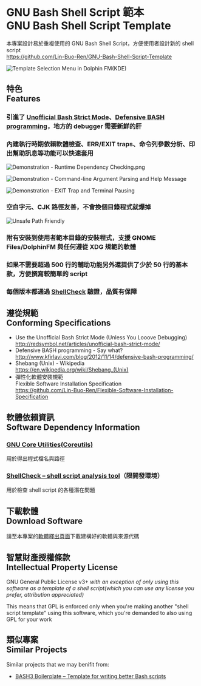 # GNU Bash Shell Script 範本<br>GNU Bash Shell Script Template
本專案設計易於重複使用的 GNU Bash Shell Script，方便使用者設計新的 shell script  
<https://github.com/Lin-Buo-Ren/GNU-Bash-Shell-Script-Template>

![Template Selection Menu in Dolphin FM(KDE)](Pictures/Template%20Selection%20Menu%20in%20Dolphin%20FM%28KDE%29.png)

## 特色<br>Features
### 引進了 [Unofficial Bash Strict Mode](http://redsymbol.net/articles/unofficial-bash-strict-mode/)、[Defensive BASH programming](http://www.kfirlavi.com/blog/2012/11/14/defensive-bash-programming/)，地方的 debugger 需要新鮮的肝

### 內建執行時期依賴軟體檢查、ERR/EXIT traps、命令列參數分析、印出幫助訊息等功能可以快速套用
![Demonstration - Runtime Dependency Checking.png](Pictures/Demonstration%20-%20Runtime%20Dependency%20Checking.png)

![Demonstration - Command-line Argument Parsing and Help Message](Pictures/Demonstration%20-%20Command-line%20Argument%20Parsing%20and%20Help%20Message.png)

![Demonstration - EXIT Trap and Terminal Pausing](Pictures/Demonstration%20-%20EXIT%20Trap%20and%20Terminal%20Pausing.png)

### 空白字元、CJK 路徑友善，不會換個目錄程式就爆掉
![Unsafe Path Friendly](Pictures/Unsafe%20Path%20Friendly.png)

### 附有安裝到使用者範本目錄的安裝程式，支援 GNOME Files/DolphinFM 與任何遵從 XDG 規範的軟體

### 如果不需要超過 500 行的輔助功能另外還提供了少於 50 行的基本款，方便撰寫較簡單的 script

### 每個版本都通過 [ShellCheck](http://www.shellcheck.net/) 驗證，品質有保障

## 遵從規範<br>Conforming Specifications
* Use the Unofficial Bash Strict Mode (Unless You Looove Debugging)  
  <http://redsymbol.net/articles/unofficial-bash-strict-mode/>
* Defensive BASH programming - Say what?  
  <http://www.kfirlavi.com/blog/2012/11/14/defensive-bash-programming/>
* Shebang (Unix) - Wikipedia  
  <https://en.wikipedia.org/wiki/Shebang_(Unix)>
* 彈性化軟體安裝規範  
  Flexible Software Installation Specification  
  <https://github.com/Lin-Buo-Ren/Flexible-Software-Installation-Specification>

## 軟體依賴資訊<br>Software Dependency Information
### [GNU Core Utilities(Coreutils)](http://www.gnu.org/software/coreutils/coreutils.html)
用於得出程式檔名與路徑

### [ShellCheck – shell script analysis tool](http://www.shellcheck.net/)（限開發環境）
用於檢查 shell script 的各種潛在問題

## 下載軟體<br>Download Software
請至本專案的[軟體釋出頁面](https://github.com/Lin-Buo-Ren/GNU-Bash-Shell-Script-Template/releases)下載建構好的軟體與來源代碼

## 智慧財產授權條款<br>Intellectual Property License
GNU General Public License v3+ *with an exception of only using this software as a template of a shell script(which you can use any license you prefer, attribution appreciated)*

This means that GPL is enforced only when you're making another "shell script template" using this software, which you're demanded to also using GPL for your work

## 類似專案<br>Similar Projects
Similar projects that we may benifit from:

* [BASH3 Boilerplate – Template for writing better Bash scripts](http://bash3boilerplate.sh/)
